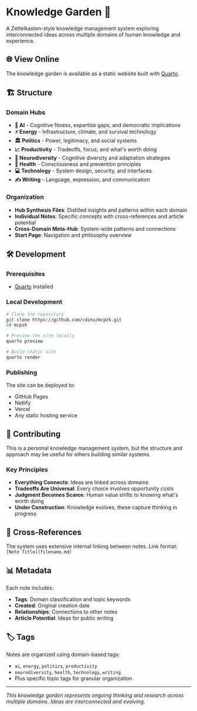 # Knowledge Garden 🧠

A Zettelkasten-style knowledge management system exploring interconnected ideas across multiple domains of human knowledge and experience.

## 🌐 View Online

The knowledge garden is available as a static website built with [Quarto](https://quarto.org/).

## 🏗️ Structure

### Domain Hubs
- **🤖 AI** - Cognitive fitness, expertise gaps, and democratic implications
- **⚡ Energy** - Infrastructure, climate, and survival technology  
- **🏛️ Politics** - Power, legitimacy, and social systems
- **📈 Productivity** - Tradeoffs, focus, and what's worth doing
- **🧠 Neurodiversity** - Cognitive diversity and adaptation strategies
- **🏥 Health** - Consciousness and prevention principles
- **💻 Technology** - System design, security, and interfaces
- **✍️ Writing** - Language, expression, and communication

### Organization
- **Hub Synthesis Files**: Distilled insights and patterns within each domain
- **Individual Notes**: Specific concepts with cross-references and article potential
- **Cross-Domain Meta-Hub**: System-wide patterns and connections
- **Start Page**: Navigation and philosophy overview

## 🛠️ Development

### Prerequisites
- [Quarto](https://quarto.org/docs/get-started/) installed

### Local Development
```bash
# Clone the repository
git clone https://github.com/cdinu/mcpzk.git
cd mcpzk

# Preview the site locally
quarto preview

# Build static site
quarto render
```

### Publishing
The site can be deployed to:
- GitHub Pages
- Netlify
- Vercel
- Any static hosting service

## 📝 Contributing

This is a personal knowledge management system, but the structure and approach may be useful for others building similar systems.

### Key Principles
- **Everything Connects**: Ideas are linked across domains
- **Tradeoffs Are Universal**: Every choice involves opportunity costs
- **Judgment Becomes Scarce**: Human value shifts to knowing what's worth doing
- **Under Construction**: Knowledge evolves; these capture thinking in progress

## 🔗 Cross-References

The system uses extensive internal linking between notes. Link format: `[Note Title](filename.md)`

## 📊 Metadata

Each note includes:
- **Tags**: Domain classification and topic keywords
- **Created**: Original creation date
- **Relationships**: Connections to other notes
- **Article Potential**: Ideas for public writing

## 🏷️ Tags

Notes are organized using domain-based tags:
- `ai`, `energy`, `politics`, `productivity`
- `neurodiversity`, `health`, `technology`, `writing`
- Plus specific topic tags for granular organization

---

*This knowledge garden represents ongoing thinking and research across multiple domains. Ideas are interconnected and evolving.*
